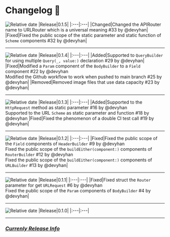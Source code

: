 # Changelog 📝

![Relative date](https://img.shields.io/date/1671759188)
|Release|0.1.5|
|:---|:---|
|Changed|Changed the APIRouter name to URLRouter which is a universal meaning #33 by @devyhan|
|Fixed|Fixed the public scope of the static parameter and static function of `Scheme` components #32 by @devyhan|

---

![Relative date](https://img.shields.io/date/1671605792)
|Release|0.1.4|
|:---|:---|
|Added|Supported to `QueryBuilder` for using multiple `Query(_, value:)` declaration #29 by @devyhan|
|Fixed|Modified a `Param` component of the `BodyBuilder` to a `Field` component #22 by @devyhan <br/> Modified the Github workflow to work when pushed to main branch #25 by @devyhan|
|Removed|Removed image files that use data capacity #23 by @devyhan|

--- 

![Relative date](https://img.shields.io/date/1671433162)
|Release|0.1.3|
|:---|:---|
|Added|Supported to the `HttpRequest` method as static parameter #16 by @devyhan <br/> Supported to the URL `Scheme` as static parameter and function #18 by @devyhan
|Fixed|Fixed the phenomenon of a double CI test call #19 by @devyhan|

---

![Relative date](https://img.shields.io/date/1671097337)
|Release|0.1.2|
|:---|:---|
|Fixed|Fixed the public scope of the `Field` components of `HeaderBuilder` #9 by @devyhan <br/> Fixed the public scope of the `buildEither(component:)` components of `RouterBuilder` #12 by @devyhan <br/> Fixed the public scope of the `buildEither(component:)` components of `URLBuilder` #13 by @devyhan|

---

![Relative date](https://img.shields.io/date/1671068209)
|Release|0.1.1|
|:---|:---|
|Fixed|Fixed struct the `Router` parameter for get `URLRequest` #6 by @devyhan <br/> Fixed the public scope of the `Param` components of `BodyBuilder` #4 by @devyhan|

---

![Relative date](https://img.shields.io/date/1670996156)
|Release|0.1.0|
|:---|:---|

---

### *[Currenly Release Info](https://github.com/devyhan/APIRouter/releases)*